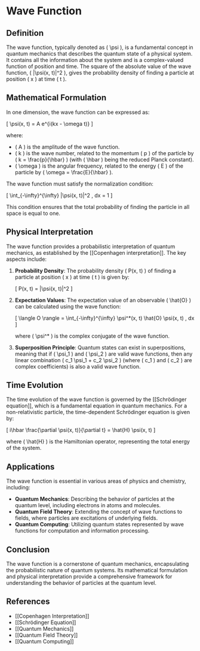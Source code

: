 
# Wave Function

## Definition
The wave function, typically denoted as \( \psi \), is a fundamental concept in quantum mechanics that describes the quantum state of a physical system. It contains all the information about the system and is a complex-valued function of position and time. The square of the absolute value of the wave function, \( |\psi(x, t)|^2 \), gives the probability density of finding a particle at position \( x \) at time \( t \).

## Mathematical Formulation
In one dimension, the wave function can be expressed as:

\[
\psi(x, t) = A e^{i(kx - \omega t)}
\]

where:
- \( A \) is the amplitude of the wave function.
- \( k \) is the wave number, related to the momentum \( p \) of the particle by \( k = \frac{p}{\hbar} \) (with \( \hbar \) being the reduced Planck constant).
- \( \omega \) is the angular frequency, related to the energy \( E \) of the particle by \( \omega = \frac{E}{\hbar} \).

The wave function must satisfy the normalization condition:

\[
\int_{-\infty}^{\infty} |\psi(x, t)|^2 \, dx = 1
\]

This condition ensures that the total probability of finding the particle in all space is equal to one.

## Physical Interpretation
The wave function provides a probabilistic interpretation of quantum mechanics, as established by the [[Copenhagen interpretation]]. The key aspects include:

1. **Probability Density**: The probability density \( P(x, t) \) of finding a particle at position \( x \) at time \( t \) is given by:

   \[
   P(x, t) = |\psi(x, t)|^2
   \]

2. **Expectation Values**: The expectation value of an observable \( \hat{O} \) can be calculated using the wave function:

   \[
   \langle O \rangle = \int_{-\infty}^{\infty} \psi^*(x, t) \hat{O} \psi(x, t) \, dx
   \]

   where \( \psi^* \) is the complex conjugate of the wave function.

3. **Superposition Principle**: Quantum states can exist in superpositions, meaning that if \( \psi_1 \) and \( \psi_2 \) are valid wave functions, then any linear combination \( c_1 \psi_1 + c_2 \psi_2 \) (where \( c_1 \) and \( c_2 \) are complex coefficients) is also a valid wave function.

## Time Evolution
The time evolution of the wave function is governed by the [[Schrödinger equation]], which is a fundamental equation in quantum mechanics. For a non-relativistic particle, the time-dependent Schrödinger equation is given by:

\[
i\hbar \frac{\partial \psi(x, t)}{\partial t} = \hat{H} \psi(x, t)
\]

where \( \hat{H} \) is the Hamiltonian operator, representing the total energy of the system.

## Applications
The wave function is essential in various areas of physics and chemistry, including:

- **Quantum Mechanics**: Describing the behavior of particles at the quantum level, including electrons in atoms and molecules.
- **Quantum Field Theory**: Extending the concept of wave functions to fields, where particles are excitations of underlying fields.
- **Quantum Computing**: Utilizing quantum states represented by wave functions for computation and information processing.

## Conclusion
The wave function is a cornerstone of quantum mechanics, encapsulating the probabilistic nature of quantum systems. Its mathematical formulation and physical interpretation provide a comprehensive framework for understanding the behavior of particles at the quantum level.

## References
- [[Copenhagen Interpretation]]
- [[Schrödinger Equation]]
- [[Quantum Mechanics]]
- [[Quantum Field Theory]]
- [[Quantum Computing]]
